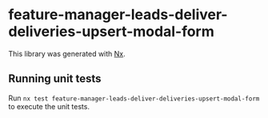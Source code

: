 # feature-manager-leads-deliver-deliveries-upsert-modal-form

This library was generated with [Nx](https://nx.dev).

## Running unit tests

Run `nx test feature-manager-leads-deliver-deliveries-upsert-modal-form` to execute the unit tests.
